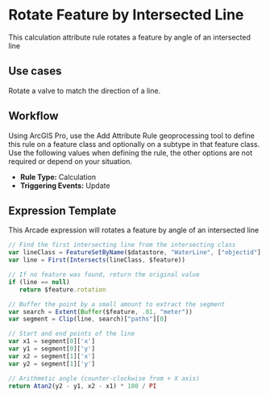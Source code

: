 # Rotate Feature by Intersected Line

This calculation attribute rule rotates a feature by angle of an intersected line

## Use cases

Rotate a valve to match the direction of a line.

## Workflow

Using ArcGIS Pro, use the Add Attribute Rule geoprocessing tool to define this rule on a feature class and optionally on a subtype in that feature class.  Use the following values when defining the rule, the other options are not required or depend on your situation.
  
  - **Rule Type:** Calculation
  - **Triggering Events:** Update

## Expression Template

This Arcade expression will rotates a feature by angle of an intersected line

```js
// Find the first intersecting line from the intersecting class
var lineClass = FeatureSetByName($datastore, "WaterLine", ["objectid"], true)
var line = First(Intersects(lineClass, $feature))

// If no feature was found, return the original value
if (line == null)
   return $feature.rotation

// Buffer the point by a small amount to extract the segment
var search = Extent(Buffer($feature, .01, "meter"))
var segment = Clip(line, search)["paths"][0]

// Start and end points of the line
var x1 = segment[0]['x']
var y1 = segment[0]['y']
var x2 = segment[1]['x']
var y2 = segment[1]['y']

// Arithmetic angle (counter-clockwise from + X axis)
return Atan2(y2 - y1, x2 - x1) * 180 / PI  
```